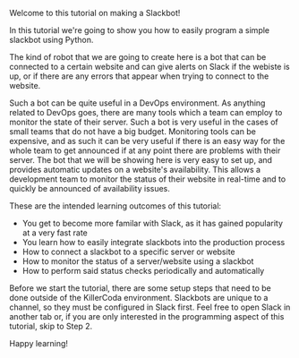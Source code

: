Welcome to this tutorial on making a Slackbot!

In this tutorial we're going to show you how to easily program a simple slackbot using Python.

The kind of robot that we are going to create here is a bot that can be connected to a certain website and can give alerts on Slack if the webiste is up, or if there are any errors that appear when trying to connect to the website.

Such a bot can be quite useful in a DevOps environment. As anything related to DevOps goes, there are many tools which a team can employ to monitor the state of their server. Such a bot is very useful in the cases of small teams that do not have a big budget. Monitoring tools can be expensive, and as such it can be very useful if there is an easy way for the whole team to get announced if at any point there are problems with their server. The bot that we will be showing here is very easy to set up, and provides automatic updates on a website's availability. This allows a development team to monitor the status of their website in real-time and to quickly be announced of availability issues.

These are the intended learning outcomes of this tutorial:
- You get to become more familar with Slack, as it has gained popularity at a very fast rate
- You learn how to easily integrate slackbots into the production process
- How to connect a slackbot to a specific server or website
- How to monitor the status of a server/website using a slackbot
- How to perform said status checks periodically and automatically

Before we start the tutorial, there are some setup steps that need to be done outside of the KillerCoda environment. Slackbots are unique to a channel, so they must be configured in Slack first. Feel free to open Slack in another tab or, if you are only interested in the programming aspect of this tutorial, skip to Step 2.

Happy learning!